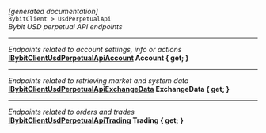 *[generated documentation]*  
`BybitClient > UsdPerpetualApi `  
*Bybit USD perpetual API endpoints*
  
***
*Endpoints related to account settings, info or actions*  
**[IBybitClientUsdPerpetualApiAccount](https://github.com/JKorf/Bybit.Net/wiki/IBybitClientUsdPerpetualApiAccount) Account { get; }**  
***
*Endpoints related to retrieving market and system data*  
**[IBybitClientUsdPerpetualApiExchangeData](https://github.com/JKorf/Bybit.Net/wiki/IBybitClientUsdPerpetualApiExchangeData) ExchangeData { get; }**  
***
*Endpoints related to orders and trades*  
**[IBybitClientUsdPerpetualApiTrading](https://github.com/JKorf/Bybit.Net/wiki/IBybitClientUsdPerpetualApiTrading) Trading { get; }**  
